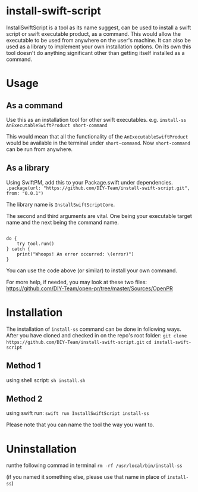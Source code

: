 # install-swift-script
InstallSwiftScript is a tool as its name suggest, can be used to install a swift script or swift executable product, as a command. This would allow the executable to be used from anywhere on the user's machine.
It can also be used as a library to implement your own installation options. 
On its own this tool doesn't do anything significant other than getting itself installed as a command.

# Usage

## As a command
Use this as an installation tool for other swift executables. e.g.
`install-ss AnExecutableSwiftProduct short-command`

This would mean that all the functionality of the `AnExecutableSwiftProduct` would be available in the terminal under `short-command`. Now  `short-command` can be run from anywhere. 

## As a library
Using SwiftPM, add this to your Package.swift under dependencies.
`.package(url: "https://github.com/DIY-Team/install-swift-script.git", from: "0.0.1")`

The library name is `InstallSwiftScriptCore`.

The second and third arguments are vital. One being your executable target name and the next being the command name.  

```let tool = InstallSwiftScript(arguments: [CommandLine.arguments.first ?? "", projectName, toolName])

do {
    try tool.run()
} catch {
    print("Whoops! An error occurred: \(error)")
}
```

You can use the code above (or similar) to install your own command.

For more help, if needed, you may look at these two files:
https://github.com/DIY-Team/open-pr/tree/master/Sources/OpenPR


# Installation

The installation of  `install-ss` command can be done in following ways. After you have cloned and checked in on the repo's root folder:
`git clone https://github.com/DIY-Team/install-swift-script.git`
`cd install-swift-script` 

## Method 1
using shell script:
`sh install.sh`

## Method 2
using swift run:
`swift run InstallSwiftScript install-ss`

Please note that you can name the tool the way you want to.


# Uninstallation
runthe following commad in terminal 
`rm -rf /usr/local/bin/install-ss`

(if you named it something else, please use that name in place of `install-ss`)
